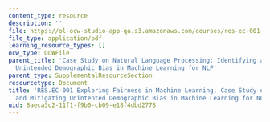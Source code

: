 ```yaml
---
content_type: resource
description: ''
file: https://ol-ocw-studio-app-qa.s3.amazonaws.com/courses/res-ec-001-exploring-fairness-in-machine-learning-for-international-development-spring-2020/8aeca3c211f1f9b0cb09e18f4dbd2778_MITRES_EC001S19_video9.pdf
file_type: application/pdf
learning_resource_types: []
ocw_type: OCWFile
parent_title: 'Case Study on Natural Language Processing: Identifying and Mitigating
  Unintended Demographic Bias in Machine Learning for NLP'
parent_type: SupplementalResourceSection
resourcetype: Document
title: 'RES.EC-001 Exploring Fairness in Machine Learning, Case Study on NLP: Identifiying
  and Mitigating Unintented Demographic Bias in Machine Learning for NLP'
uid: 8aeca3c2-11f1-f9b0-cb09-e18f4dbd2778
---
```

